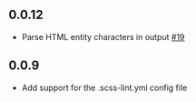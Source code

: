 ## 0.0.12
* Parse HTML entity characters in output [#19](https://github.com/AtomLinter/linter-scss-lint/pull/19)
 
## 0.0.9
* Add support for the .scss-lint.yml config file
